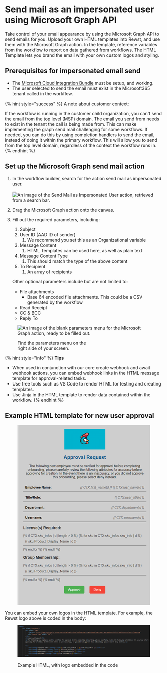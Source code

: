 # Send mail as an impersonated user using Microsoft Graph API

Take control of your email appearance by using the Microsoft Graph API to send emails for you. Upload your own HTML templates into Rewst, and use them with the Microsoft Graph action. In the template, reference variables from the workflow to report on data gathered from workflows. The HTML Template lets you brand the email with your own custom logos and styling.

## Prerequisites for impersonated email send

* The [Microsoft Cloud Integration Bundle](https://app.rewst.io/organizations/b6e6c7b9-ff6e-4fff-a875-dfcb6ffc2c2d/integrations/bundles/microsoft_cloud) must be setup, and working.
* The user selected to send the email must exist in the Microsoft365 tenant called in the workflow.

{% hint style="success" %}
A note about customer context:

If the workflow is running in the customer child organization, you can't send the email from the top level (MSP) domain. The email you send from needs to exist in the tenant the call is being made from. This can make implementing the graph send mail challenging for some workflows. If needed, you can do this by using completion handlers to send the email, instead of doing it within the primary workflow. This will allow you to send from the top level domain, regardless of the context the workflow runs in.
{% endhint %}

## Set up the Microsoft Graph send mail action

1. In the workflow builder, search for the action send mail as impersonated user.\
   \
   ![An image of the Send Mail as Impersonated User action, retrieved from a search bar.](<../../../../../../../.gitbook/assets/Screenshot 2025-01-16 at 5.05.46 PM.png>)
2. Drag the Microsoft Graph action onto the canvas.&#x20;
3.  Fill out the required parameters, including:

    1. Subject
    2. User ID (AAD ID of sender)
       1. We recommend you set this as an Organizational variable
    3. Message Content
       1. HTML Templates can be used here, as well as plain text
    4. Message Content Type
       1. This should match the type of the above content
    5. To Recipient
       1. An array of recipients

    Other optional parameters include but are not limited to:

    * File attachments
      * Base 64 encoded file attachments. This could be a CSV generated by the workflow
    * Read Receipt
    * CC & BCC
    * Reply To

<figure><img src="../../../../../../../.gitbook/assets/Screenshot 2025-01-16 at 5.06.56 PM.png" alt="An image of the blank parameters menu for the Microsoft Graph action, ready to be filled out." width="281"><figcaption><p>Find the parameters menu on the <br>right side of your screen.</p></figcaption></figure>

{% hint style="info" %}
**Tips**

* When used in conjunction with our core create webhook and await webhook actions, you can embed webhook links in the HTML message template for approval-related tasks.
* Use free tools such as VS Code to render HTML for testing and creating templates.
* Use Jinja in the HTML template to render data contained within the workflow.
{% endhint %}



## Example HTML template for new user approval

<figure><img src="../../../../../../../.gitbook/assets/ApprovalRequest.png" alt="A screen captured image of a sample HTML template to send in a custom email"><figcaption></figcaption></figure>



You can embed your own logos in the HTML template. For example, the Rewst logo above is coded in the body:

<figure><img src="../../../../../../../.gitbook/assets/ApprovalJinja.png" alt="A screen capture of a snippet of HTML code showing how an image logo can be embedded into the template"><figcaption><p>Example HTML, with logo embedded in the code</p></figcaption></figure>

